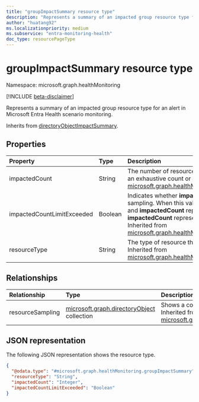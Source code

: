 ```yaml
---
title: "groupImpactSummary resource type"
description: "Represents a summary of an impacted group resource type for an alert in Microsoft Entra Health scenario monitoring."
author: "huatang92"
ms.localizationpriority: medium
ms.subservice: "entra-monitoring-health"
doc_type: resourcePageType
---
```


# groupImpactSummary resource type

Namespace: microsoft.graph.healthMonitoring

[!INCLUDE [beta-disclaimer](../../includes/beta-disclaimer.md)]

Represents a summary of an impacted group resource type for an alert in Microsoft Entra Health scenario monitoring.


Inherits from [directoryObjectImpactSummary](../resources/healthmonitoring-directoryobjectimpactsummary.md).

## Properties
|Property|Type|Description|
|:---|:---|:---|
|impactedCount|String|The number of resources impacted. The number could be an exhaustive count or a sampling count. Inherited from [microsoft.graph.healthMonitoring.resourceImpactSummary](../resources/healthmonitoring-resourceimpactsummary.md).|
|impactedCountLimitExceeded|Boolean|Indicates whether **impactedCount** is exhaustive or a sampling. When this value is "true," the limit was exceeded and **impactedCount** represents a sampling. Otherwise, **impactedCount** represents the true number of impacts. Inherited from [microsoft.graph.healthMonitoring.resourceImpactSummary](../resources/healthmonitoring-resourceimpactsummary.md).|
|resourceType|String|The type of resource that was impacted, which is `group`. Inherited from [microsoft.graph.healthMonitoring.resourceImpactSummary](../resources/healthmonitoring-resourceimpactsummary.md).|

## Relationships
|Relationship|Type|Description|
|:---|:---|:---|
|resourceSampling|[microsoft.graph.directoryObject](../resources/directoryobject.md) collection|Shows a collection of sampling resources that were impacted. Inherited from [microsoft.graph.healthMonitoring.directoryObjectImpactSummary](../resources/healthmonitoring-directoryobjectimpactsummary.md)|

## JSON representation
The following JSON representation shows the resource type.
<!-- {
  "blockType": "resource",
  "@odata.type": "microsoft.graph.healthMonitoring.groupImpactSummary"
}
-->
``` json
{
  "@odata.type": "#microsoft.graph.healthMonitoring.groupImpactSummary",
  "resourceType": "String",
  "impactedCount": "Integer",
  "impactedCountLimitExceeded": "Boolean"
}
```

